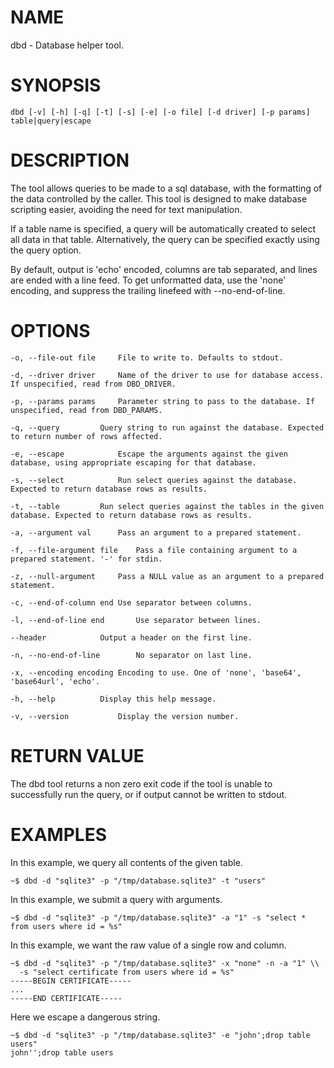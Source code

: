 # NAME

dbd - Database helper tool.

# SYNOPSIS

```
dbd [-v] [-h] [-q] [-t] [-s] [-e] [-o file] [-d driver] [-p params] table|query|escape
```

# DESCRIPTION

The tool allows queries to be made to a sql database, with the formatting
of the data controlled by the caller. This tool is designed to make database
scripting easier, avoiding the need for text manipulation.

If a table name is specified, a query will be automatically created to select
all data in that table. Alternatively, the query can be specified exactly using
the query option.

By default, output is 'echo' encoded, columns are tab separated, and lines are
ended with a line feed. To get unformatted data, use the 'none' encoding, and
suppress the trailing linefeed with --no-end-of-line.

# OPTIONS

    -o, --file-out file		File to write to. Defaults to stdout.

    -d, --driver driver		Name of the driver to use for database access. If unspecified, read from DBD_DRIVER.

    -p, --params params		Parameter string to pass to the database. If unspecified, read from DBD_PARAMS.

    -q, --query			Query string to run against the database. Expected to return number of rows affected.

    -e, --escape			Escape the arguments against the given database, using appropriate escaping for that database.

    -s, --select			Run select queries against the database. Expected to return database rows as results.

    -t, --table			Run select queries against the tables in the given database. Expected to return database rows as results.

    -a, --argument val		Pass an argument to a prepared statement.

    -f, --file-argument file	Pass a file containing argument to a prepared statement. '-' for stdin.

    -z, --null-argument		Pass a NULL value as an argument to a prepared statement.

    -c, --end-of-column end	Use separator between columns.

    -l, --end-of-line end		Use separator between lines.

    --header			Output a header on the first line.

    -n, --no-end-of-line		No separator on last line.

    -x, --encoding encoding	Encoding to use. One of 'none', 'base64', 'base64url', 'echo'.

    -h, --help			Display this help message.

    -v, --version			Display the version number.

# RETURN VALUE

The dbd tool returns a non zero exit code if the tool is unable to successfully
run the query, or if output cannot be written to stdout.

# EXAMPLES

In this example, we query all contents of the given table.

```
~$ dbd -d "sqlite3" -p "/tmp/database.sqlite3" -t "users" 
```

In this example, we submit a query with arguments.

```
~$ dbd -d "sqlite3" -p "/tmp/database.sqlite3" -a "1" -s "select * from users where id = %s" 
```

In this example, we want the raw value of a single row and column.

```
~$ dbd -d "sqlite3" -p "/tmp/database.sqlite3" -x "none" -n -a "1" \\
  -s "select certificate from users where id = %s" 
-----BEGIN CERTIFICATE-----
...
-----END CERTIFICATE-----
```

Here we escape a dangerous string.

```
~$ dbd -d "sqlite3" -p "/tmp/database.sqlite3" -e "john';drop table users" 
john'';drop table users
```

